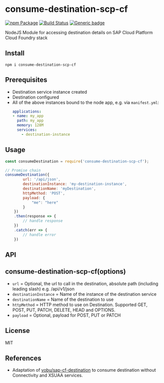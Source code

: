 # consume-destination-scp-cf
[![npm Package](https://img.shields.io/npm/v/consume-destination-scp-cf.svg)](https://www.npmjs.com/package/consume-destination-scp-cf)
[![Build Status](https://travis-ci.org/diegodossantos95/consume-destination-scp-cf.svg?branch=master)](https://travis-ci.org/diegodossantos95/consume-destination-scp-cf)
[![Generic badge](https://img.shields.io/badge/Contributions-Welcome-brightgreen.svg)](CONTRIBUTING.md)

NodeJS Module for accessing destination details on SAP Cloud Platform Cloud Foundry stack

## Install
~~~
npm i consume-destination-scp-cf
~~~

## Prerequisites
- Destination service instance created
- Destination configured
- All of the above instances bound to the node app, e.g. via `manifest.yml`:
  ~~~ yaml
  applications:
  - name: my_app
    path: my_app
    memory: 128M
    services:
      - destination-instance
  ~~~  
  
## Usage
~~~ js
const consumeDestination = require('consume-destination-scp-cf');

// Promise chain
consumeDestination({
        url: '/api/json',
        destinationInstance: 'my-destination-instance',
        destinationName: 'myDestination',
        httpMethod: 'POST',
        payload: {
            "me": "here"
        }
    })
    .then(response => {
        // handle response
    })
    .catch(err => {
        // handle error
    })
~~~

## API
## consume-destination-scp-cf(options)
- `url` = Optional, the url to call in the destination, absolute path (including leading slash) e.g. /api/v1/json
- `destinationInstance` = Name of the instance of the destination service
- `destinationName` = Name of the destination to use
- `httpMethod` = HTTP method to use on Destination. Supported GET, POST, PUT, PATCH, DELETE, HEAD and OPTIONS.
- `payload` = Optional, payload for POST, PUT or PATCH

## License
MIT

## References
- Adaptation of [vobu/sap-cf-destination](https://github.com/vobu/sap-cf-destination) to consume destination without Connectivity and XSUAA services.
